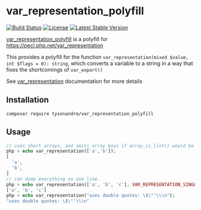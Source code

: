 var_representation_polyfill
=============================

[![Build Status](https://github.com/TysonAndre/var_representation_polyfill/actions/workflows/main.yml/badge.svg?branch=main)](https://github.com/TysonAndre/var_representation_polyfill/actions/workflows/main.yml?query=branch%3Amain)
[![License](https://img.shields.io/github/license/TysonAndre/var_representation_polyfill.svg)](https://github.com/TysonAndre/var_representation_polyfill/blob/main/LICENSE)
[![Latest Stable Version](https://img.shields.io/github/v/release/TysonAndre/var_representation_polyfill.svg)](https://packagist.org/packages/TysonAndre/var_representation_polyfill)

[var_representation_polyfill](https://github.com/TysonAndre/var_representation_polyfill) is a polyfill for https://pecl.php.net/var_representation

This provides a polyfill for the function `var_representation(mixed $value, int $flags = 0): string`, which converts a
variable to a string in a way that fixes the shortcomings of `var_export()`

See [var_representation](https://github.com/TysonAndre/var_representation) documentation for more details

Installation
------------

```
composer require tysonandre/var_representation_polyfill
```

Usage
-----

```php
// uses short arrays, and omits array keys if array_is_list() would be true
php > echo var_representation(['a','b']);
[
  'a',
  'b',
]
// can dump everything on one line.
php > echo var_representation(['a', 'b', 'c'], VAR_REPRESENTATION_SINGLE_LINE);
['a', 'b', 'c']
php > echo var_representation("uses double quotes: \$\"'\\\n");
"uses double quotes: \$\"'\\\n"
```
